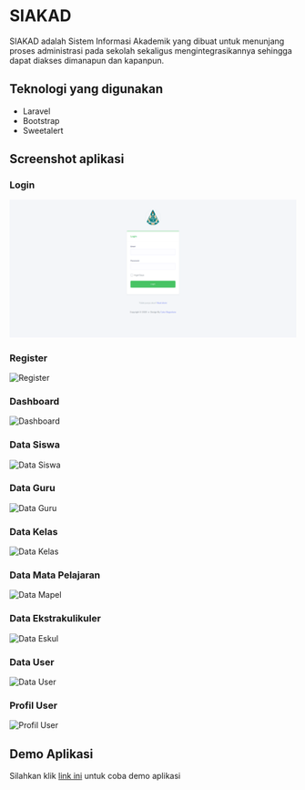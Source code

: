 # SIAKAD 
SIAKAD adalah Sistem Informasi Akademik yang dibuat untuk menunjang proses administrasi pada sekolah sekaligus mengintegrasikannya sehingga dapat diakses dimanapun dan kapanpun.

## Teknologi yang digunakan
* Laravel
* Bootstrap
* Sweetalert

## Screenshot aplikasi
### Login
![Login](https://github.com/caturbgs/UAS-Web3/blob/master/ss/Screenshot_2020-08-01%20Login%20SIAKAD%20-%20UAS%20Pemrograman%20Website%203.png)

### Register
![Register](https://github.com/caturbgs/UAS-Web3/blob/master/ss/Screenshot_2020-08-01%20Register%20%E2%80%94%20UAS%20Pemrograman%20Web%203.png)

### Dashboard
![Dashboard](https://github.com/caturbgs/UAS-Web3/blob/master/ss/Screenshot_2020-08-01%20Dashborboard%20%E2%80%94%20UAS%20Pemrograman%20Web%203.png)

### Data Siswa
![Data Siswa](https://github.com/caturbgs/UAS-Web3/blob/master/ss/Screenshot_2020-08-01%20Data%20Siswa%20%E2%80%94%20UAS%20Pemrograman%20Web%203.png)

### Data Guru
![Data Guru](https://github.com/caturbgs/UAS-Web3/blob/master/ss/Screenshot_2020-08-01%20Data%20Guru%20%E2%80%94%20UAS%20Pemrograman%20Web%203.png)

### Data Kelas
![Data Kelas](https://github.com/caturbgs/UAS-Web3/blob/master/ss/Screenshot_2020-08-01%20Data%20Kelas%20%E2%80%94%20UAS%20Pemrograman%20Web%203.png)

### Data Mata Pelajaran
![Data Mapel](https://github.com/caturbgs/UAS-Web3/blob/master/ss/Screenshot_2020-08-01%20Data%20Mata%20Pelajaran%20%E2%80%94%20UAS%20Pemrograman%20Web%203.png)

### Data Ekstrakulikuler
![Data Eskul](https://github.com/caturbgs/UAS-Web3/blob/master/ss/Screenshot_2020-08-01%20Data%20Ekstrakulikuler%20%E2%80%94%20UAS%20Pemrograman%20Web%203.png)

### Data User
![Data User](https://github.com/caturbgs/UAS-Web3/blob/master/ss/Screenshot_2020-08-01%20Data%20User%20%E2%80%94%20UAS%20Pemrograman%20Web%203.png)

### Profil User
![Profil User](https://github.com/caturbgs/UAS-Web3/blob/master/ss/Screenshot_2020-08-01%20Profil%20User%20%E2%80%94%20UAS%20Pemrograman%20Web%203.png)

## Demo Aplikasi
Silahkan klik [link ini](https://uasweb3.herokuapp.com) untuk coba demo aplikasi
